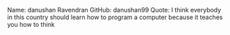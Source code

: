 Name: danushan Ravendran
GitHub: danushan99
Quote: I think everybody in this country should learn how to program a computer because it teaches you how to think